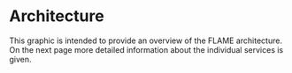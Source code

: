 <script setup>
import VPImage from '../components/VPImage.vue';
const image = {
    light: '/images/process_images/execution_short_light.png',
    dark: '/images/process_images/execution_short_dark.png'
}
</script>

# Architecture

This graphic is intended to provide an overview of the FLAME architecture.
On the next page more detailed information about the individual services is given.

<VPImage :image="image"></VPImage>
